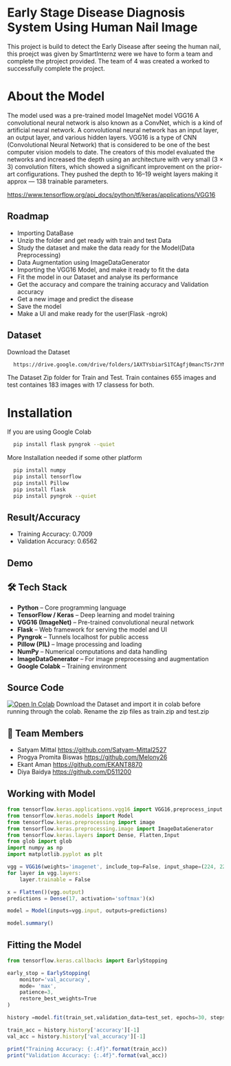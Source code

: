 
# Early Stage Disease Diagnosis System Using Human Nail Image

This project is build to detect the Early Disease after seeing the human nail, this proejct was given by SmartInternz were we have to form a team and complete the ptroject provided. The team of 4 was created a worked to successfully complete the project.


# About the Model

The model used was a pre-trained model ImageNet model VGG16
A convolutional neural network is also known as a ConvNet, which is a kind of artificial neural network. A convolutional neural network has an input layer, an output layer, and various hidden layers. VGG16 is a type of CNN (Convolutional Neural Network) that is considered to be one of the best computer vision models to date. The creators of this model evaluated the networks and increased the depth using an architecture with very small (3 × 3) convolution filters, which showed a significant improvement on the prior-art configurations. They pushed the depth to 16–19 weight layers making it approx — 138 trainable parameters.

https://www.tensorflow.org/api_docs/python/tf/keras/applications/VGG16



## Roadmap

- Importing DataBase
- Unzip the folder and get ready with train and test Data
- Study the dataset and make the data ready for the Model(Data Preprocessing)
- Data Augmentation using ImageDataGenerator
- Importing the VGG16 Model, and make it ready to fit the data
- Fit the model in our Dataset and analyse its performance
- Get the accuracy and compare the training accuracy and Validation accuracy
- Get a new image and predict the disease
- Save the model
- Make a UI and make ready for the user(Flask -ngrok)



## Dataset

Download the Dataset

```bash
  https://drive.google.com/drive/folders/1AXTYsbiarS1TCAgfj0mancTSrJYYMWMs?usp=sharing
```
    
The Dataset Zip folder for Train and Test. Train containes 655 images and test containes 183 images with 17 classess for both.

# Installation

If you are using Google Colab
```bash
  pip install flask pyngrok --quiet
```
More Installation needed if some other platform
```bash
  pip install numpy
  pip install tensorflow
  pip install Pillow
  pip install flask
  pip install pyngrok --quiet
```

## Result/Accuracy

- Training Accuracy: 0.7009
- Validation Accuracy: 0.6562
## Demo



## 🛠️ Tech Stack

- **Python** – Core programming language
- **TensorFlow / Keras** – Deep learning and model training
- **VGG16 (ImageNet)** – Pre-trained convolutional neural network
- **Flask** – Web framework for serving the model and UI
- **Pyngrok** – Tunnels localhost for public access
- **Pillow (PIL)** – Image processing and loading
- **NumPy** – Numerical computations and data handling
- **ImageDataGenerator** – For image preprocessing and augmentation
- **Google Colabk** – Training environment


##  Source Code
[![Open In Colab](https://colab.research.google.com/assets/colab-badge.svg)](https://colab.research.google.com/drive/1S6R-4SXhoNEuDkentDej79SLaoadV1yM)
Download the Dataset and import it in colab before running through the colab. Rename the zip files as train.zip and test.zip


## 👥 Team Members

- Satyam Mittal https://github.com/Satyam-Mittal2527
- Progya Promita Biswas https://github.com/Melony26
- Ekant Aman https://github.com/EKANT8870
- Diya Baidya https://github.com/D511200

## Working with Model

```javascript
from tensorflow.keras.applications.vgg16 import VGG16,preprocess_input
from tensorflow.keras.models import Model
from tensorflow.keras.preprocessing import image
from tensorflow.keras.preprocessing.image import ImageDataGenerator
from tensorflow.keras.layers import Dense, Flatten,Input
from glob import glob
import numpy as np
import matplotlib.pyplot as plt

vgg = VGG16(weights='imagenet', include_top=False, input_shape=(224, 224, 3))
for layer in vgg.layers:
    layer.trainable = False

x = Flatten()(vgg.output)
predictions = Dense(17, activation='softmax')(x)

model = Model(inputs=vgg.input, outputs=predictions)

model.summary()


```


## Fitting the Model

```javascript
from tensorflow.keras.callbacks import EarlyStopping

early_stop = EarlyStopping(
    monitor='val_accuracy',
    mode= 'max',
    patience=3,
    restore_best_weights=True
)

history =model.fit(train_set,validation_data=test_set, epochs=30, steps_per_epoch = len(train_set)//3, validation_steps = len(test_set)//3)

train_acc = history.history['accuracy'][-1]
val_acc = history.history['val_accuracy'][-1]

print("Training Accuracy: {:.4f}".format(train_acc))
print("Validation Accuracy: {:.4f}".format(val_acc))

```
